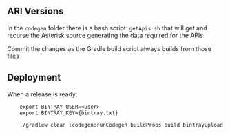 ## ARI Versions

In the `codegen` folder there is a bash script: `getApis.sh` 
that will get and recurse the Asterisk source generating the data required for the APIs

Commit the changes as the Gradle build script always builds from those files

## Deployment

When a release is ready:


		export BINTRAY_USER=<user>
		export BINTRAY_KEY={bintray.txt}

		./gradlew clean :codegen:runCodegen buildProps build bintrayUpload


